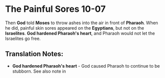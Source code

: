 The Painful Sores 10-07
=========================


Then **God** told **Moses** to throw ashes into the air in front
of **Pharaoh**. When he did, painful skin sores appeared on the
**Egyptians**, but not on the **Israelites**. **God hardened Pharaoh's
heart**, and Pharaoh would not let the Israelites go free.

Translation Notes:
------------------

-   **God hardened Pharaoh's heart** - God caused Pharaoh to continue to
    be stubborn. See also note in

